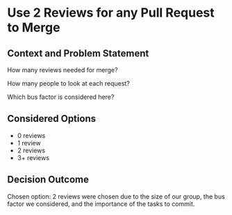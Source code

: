 # Use 2 Reviews for any Pull Request to Merge

## Context and Problem Statement

How many reviews needed for merge?

How many people to look at each request?

Which bus factor is considered here?

## Considered Options

- 0 reviews
- 1 review
- 2 reviews
- 3+ reviews

## Decision Outcome

Chosen option: 2 reviews were chosen due to the size of our group, the bus factor we considered, and the importance of the tasks to commit.
